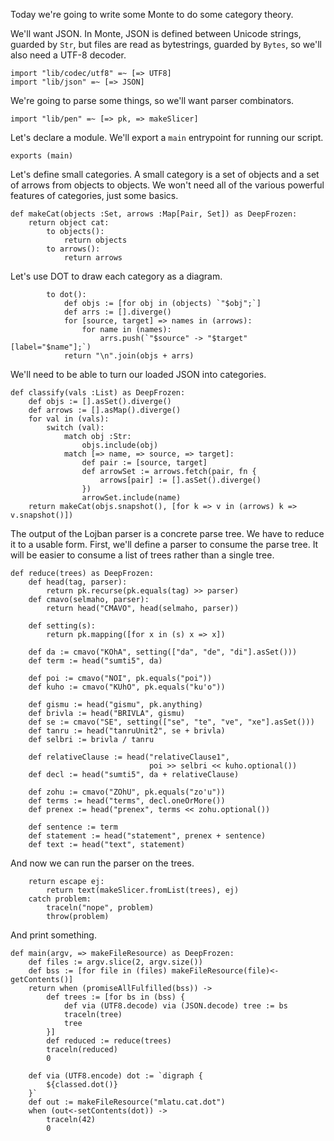 Today we're going to write some Monte to do some category theory.

We'll want JSON. In Monte, JSON is defined between Unicode strings, guarded by
`Str`, but files are read as bytestrings, guarded by `Bytes`, so we'll also
need a UTF-8 decoder.

```monte
import "lib/codec/utf8" =~ [=> UTF8]
import "lib/json" =~ [=> JSON]
```

We're going to parse some things, so we'll want parser combinators.

```monte
import "lib/pen" =~ [=> pk, => makeSlicer]
```

Let's declare a module. We'll export a `main` entrypoint for running our
script.

```monte
exports (main)
```

Let's define small categories. A small category is a set of objects and a set
of arrows from objects to objects. We won't need all of the various powerful
features of categories, just some basics.

```monte
def makeCat(objects :Set, arrows :Map[Pair, Set]) as DeepFrozen:
    return object cat:
        to objects():
            return objects
        to arrows():
            return arrows
```

Let's use DOT to draw each category as a diagram.

```monte
        to dot():
            def objs := [for obj in (objects) `"$obj";`]
            def arrs := [].diverge()
            for [source, target] => names in (arrows):
                for name in (names):
                    arrs.push(`"$source" -> "$target" [label="$name"];`)
            return "\n".join(objs + arrs)
```

We'll need to be able to turn our loaded JSON into categories.

```monte
def classify(vals :List) as DeepFrozen:
    def objs := [].asSet().diverge()
    def arrows := [].asMap().diverge()
    for val in (vals):
        switch (val):
            match obj :Str:
                objs.include(obj)
            match [=> name, => source, => target]:
                def pair := [source, target]
                def arrowSet := arrows.fetch(pair, fn {
                    arrows[pair] := [].asSet().diverge()
                })
                arrowSet.include(name)
    return makeCat(objs.snapshot(), [for k => v in (arrows) k => v.snapshot()])
```

The output of the Lojban parser is a concrete parse tree. We have to reduce it
to a usable form. First, we'll define a parser to consume the parse tree. It
will be easier to consume a list of trees rather than a single tree.

```monte
def reduce(trees) as DeepFrozen:
    def head(tag, parser):
        return pk.recurse(pk.equals(tag) >> parser)
    def cmavo(selmaho, parser):
        return head("CMAVO", head(selmaho, parser))

    def setting(s):
        return pk.mapping([for x in (s) x => x])

    def da := cmavo("KOhA", setting(["da", "de", "di"].asSet()))
    def term := head("sumti5", da)

    def poi := cmavo("NOI", pk.equals("poi"))
    def kuho := cmavo("KUhO", pk.equals("ku'o"))

    def gismu := head("gismu", pk.anything)
    def brivla := head("BRIVLA", gismu)
    def se := cmavo("SE", setting(["se", "te", "ve", "xe"].asSet()))
    def tanru := head("tanruUnit2", se + brivla)
    def selbri := brivla / tanru

    def relativeClause := head("relativeClause1",
                               poi >> selbri << kuho.optional())
    def decl := head("sumti5", da + relativeClause)

    def zohu := cmavo("ZOhU", pk.equals("zo'u"))
    def terms := head("terms", decl.oneOrMore())
    def prenex := head("prenex", terms << zohu.optional())

    def sentence := term
    def statement := head("statement", prenex + sentence)
    def text := head("text", statement)
```

And now we can run the parser on the trees.

```monte
    return escape ej:
        return text(makeSlicer.fromList(trees), ej)
    catch problem:
        traceln("nope", problem)
        throw(problem)
```

And print something.

```monte
def main(argv, => makeFileResource) as DeepFrozen:
    def files := argv.slice(2, argv.size())
    def bss := [for file in (files) makeFileResource(file)<-getContents()]
    return when (promiseAllFulfilled(bss)) ->
        def trees := [for bs in (bss) {
            def via (UTF8.decode) via (JSON.decode) tree := bs
            traceln(tree)
            tree
        }]
        def reduced := reduce(trees)
        traceln(reduced)
        0
```
        def via (UTF8.encode) dot := `digraph {
            ${classed.dot()}
        }`
        def out := makeFileResource("mlatu.cat.dot")
        when (out<-setContents(dot)) ->
            traceln(42)
            0
